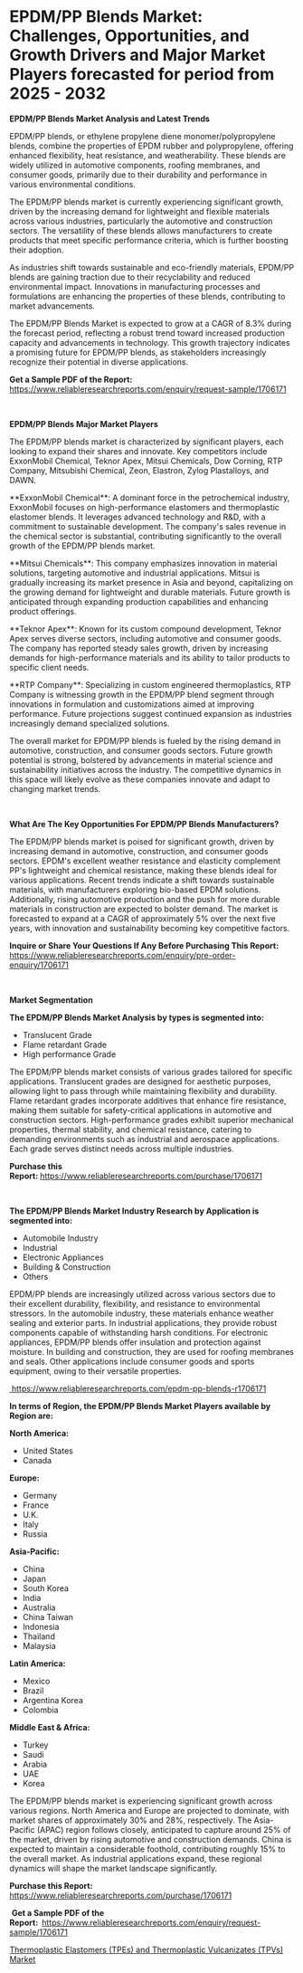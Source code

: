 <p><h1>EPDM/PP Blends Market: Challenges, Opportunities, and Growth Drivers and Major Market Players forecasted for period from 2025 - 2032</h1></p><p><strong>EPDM/PP Blends Market Analysis and Latest Trends</strong></p>
<p><p>EPDM/PP blends, or ethylene propylene diene monomer/polypropylene blends, combine the properties of EPDM rubber and polypropylene, offering enhanced flexibility, heat resistance, and weatherability. These blends are widely utilized in automotive components, roofing membranes, and consumer goods, primarily due to their durability and performance in various environmental conditions.</p><p>The EPDM/PP blends market is currently experiencing significant growth, driven by the increasing demand for lightweight and flexible materials across various industries, particularly the automotive and construction sectors. The versatility of these blends allows manufacturers to create products that meet specific performance criteria, which is further boosting their adoption.</p><p>As industries shift towards sustainable and eco-friendly materials, EPDM/PP blends are gaining traction due to their recyclability and reduced environmental impact. Innovations in manufacturing processes and formulations are enhancing the properties of these blends, contributing to market advancements.</p><p>The EPDM/PP Blends Market is expected to grow at a CAGR of 8.3% during the forecast period, reflecting a robust trend toward increased production capacity and advancements in technology. This growth trajectory indicates a promising future for EPDM/PP blends, as stakeholders increasingly recognize their potential in diverse applications.</p></p>
<p><strong>Get a Sample PDF of the Report:&nbsp;</strong> <a href="https://www.reliableresearchreports.com/enquiry/request-sample/1706171?utm_campaign=48&utm_medium=2&utm_source=Github&utm_content=ia&utm_term=10012025&utm_id=epdmpp-blends">https://www.reliableresearchreports.com/enquiry/request-sample/1706171</a></p>
<p>&nbsp;</p>
<p><strong>EPDM/PP Blends Major Market Players</strong></p>
<p><p>The EPDM/PP blends market is characterized by significant players, each looking to expand their shares and innovate. Key competitors include ExxonMobil Chemical, Teknor Apex, Mitsui Chemicals, Dow Corning, RTP Company, Mitsubishi Chemical, Zeon, Elastron, Zylog Plastalloys, and DAWN.</p><p>**ExxonMobil Chemical**: A dominant force in the petrochemical industry, ExxonMobil focuses on high-performance elastomers and thermoplastic elastomer blends. It leverages advanced technology and R&D, with a commitment to sustainable development. The company's sales revenue in the chemical sector is substantial, contributing significantly to the overall growth of the EPDM/PP blends market.</p><p>**Mitsui Chemicals**: This company emphasizes innovation in material solutions, targeting automotive and industrial applications. Mitsui is gradually increasing its market presence in Asia and beyond, capitalizing on the growing demand for lightweight and durable materials. Future growth is anticipated through expanding production capabilities and enhancing product offerings.</p><p>**Teknor Apex**: Known for its custom compound development, Teknor Apex serves diverse sectors, including automotive and consumer goods. The company has reported steady sales growth, driven by increasing demands for high-performance materials and its ability to tailor products to specific client needs. </p><p>**RTP Company**: Specializing in custom engineered thermoplastics, RTP Company is witnessing growth in the EPDM/PP blend segment through innovations in formulation and customizations aimed at improving performance. Future projections suggest continued expansion as industries increasingly demand specialized solutions.</p><p>The overall market for EPDM/PP blends is fueled by the rising demand in automotive, construction, and consumer goods sectors. Future growth potential is strong, bolstered by advancements in material science and sustainability initiatives across the industry. The competitive dynamics in this space will likely evolve as these companies innovate and adapt to changing market trends.</p></p>
<p>&nbsp;</p>
<p><strong>What Are The Key Opportunities For EPDM/PP Blends Manufacturers?</strong></p>
<p><p>The EPDM/PP blends market is poised for significant growth, driven by increasing demand in automotive, construction, and consumer goods sectors. EPDM's excellent weather resistance and elasticity complement PP's lightweight and chemical resistance, making these blends ideal for various applications. Recent trends indicate a shift towards sustainable materials, with manufacturers exploring bio-based EPDM solutions. Additionally, rising automotive production and the push for more durable materials in construction are expected to bolster demand. The market is forecasted to expand at a CAGR of approximately 5% over the next five years, with innovation and sustainability becoming key competitive factors.</p></p>
<p><strong>Inquire or Share Your Questions If Any Before Purchasing This Report:</strong> <a href="https://www.reliableresearchreports.com/enquiry/pre-order-enquiry/1706171?utm_campaign=48&utm_medium=2&utm_source=Github&utm_content=ia&utm_term=10012025&utm_id=epdmpp-blends">https://www.reliableresearchreports.com/enquiry/pre-order-enquiry/1706171</a></p>
<p>&nbsp;</p>
<p><strong>Market Segmentation</strong></p>
<p><strong>The EPDM/PP Blends Market Analysis by types is segmented into:</strong></p>
<p><ul><li>Translucent Grade</li><li>Flame retardant Grade</li><li>High performance Grade</li></ul></p>
<p><p>The EPDM/PP blends market consists of various grades tailored for specific applications. Translucent grades are designed for aesthetic purposes, allowing light to pass through while maintaining flexibility and durability. Flame retardant grades incorporate additives that enhance fire resistance, making them suitable for safety-critical applications in automotive and construction sectors. High-performance grades exhibit superior mechanical properties, thermal stability, and chemical resistance, catering to demanding environments such as industrial and aerospace applications. Each grade serves distinct needs across multiple industries.</p></p>
<p><strong>Purchase this Report:&nbsp;</strong><a href="https://www.reliableresearchreports.com/purchase/1706171?utm_campaign=48&utm_medium=2&utm_source=Github&utm_content=ia&utm_term=10012025&utm_id=epdmpp-blends">https://www.reliableresearchreports.com/purchase/1706171</a></p>
<p>&nbsp;</p>
<p><strong>The EPDM/PP Blends Market Industry Research by Application is segmented into:</strong></p>
<p><ul><li>Automobile Industry</li><li>Industrial</li><li>Electronic Appliances</li><li>Building & Construction</li><li>Others</li></ul></p>
<p><p>EPDM/PP blends are increasingly utilized across various sectors due to their excellent durability, flexibility, and resistance to environmental stressors. In the automobile industry, these materials enhance weather sealing and exterior parts. In industrial applications, they provide robust components capable of withstanding harsh conditions. For electronic appliances, EPDM/PP blends offer insulation and protection against moisture. In building and construction, they are used for roofing membranes and seals. Other applications include consumer goods and sports equipment, owing to their versatile properties.</p></p>
<p><a href="https://www.reliableresearchreports.com/epdm-pp-blends-r1706171?utm_campaign=48&utm_medium=2&utm_source=Github&utm_content=ia&utm_term=10012025&utm_id=epdmpp-blends">&nbsp;https://www.reliableresearchreports.com/epdm-pp-blends-r1706171</a></p>
<p><strong>In terms of Region, the EPDM/PP Blends Market Players available by Region are:</strong></p>
<p>
    <p> <strong> North America: </strong>
        <ul>
            <li>United States</li>
            <li>Canada</li>
        </ul>
        </p> 
    <p> <strong> Europe: </strong>
        <ul>
            <li>Germany</li>
            <li>France</li>
            <li>U.K.</li>
            <li>Italy</li>
            <li>Russia</li>
        </ul>
        </p> 
    <p> <strong> Asia-Pacific: </strong>
        <ul>
            <li>China</li>
            <li>Japan</li>
            <li>South Korea</li>
            <li>India</li>
            <li>Australia</li>
            <li>China Taiwan</li>
            <li>Indonesia</li>
            <li>Thailand</li>
            <li>Malaysia</li>
        </ul>
        </p> 
    <p> <strong> Latin America: </strong>
        <ul>
            <li>Mexico</li>
            <li>Brazil</li>
            <li>Argentina Korea</li>
            <li>Colombia</li>
        </ul>
        </p> 
    <p> <strong> Middle East & Africa: </strong>
        <ul>
            <li>Turkey</li>
            <li>Saudi</li>
            <li>Arabia</li>
            <li>UAE</li>
            <li>Korea</li>
        </ul>
    </p>
    </p>
<p><p>The EPDM/PP blends market is experiencing significant growth across various regions. North America and Europe are projected to dominate, with market shares of approximately 30% and 28%, respectively. The Asia-Pacific (APAC) region follows closely, anticipated to capture around 25% of the market, driven by rising automotive and construction demands. China is expected to maintain a considerable foothold, contributing roughly 15% to the overall market. As industrial applications expand, these regional dynamics will shape the market landscape significantly.</p></p>
<p><strong>Purchase this Report: </strong><a href="https://www.reliableresearchreports.com/purchase/1706171?utm_campaign=48&utm_medium=2&utm_source=Github&utm_content=ia&utm_term=10012025&utm_id=epdmpp-blends">https://www.reliableresearchreports.com/purchase/1706171</a></p>
<p>&nbsp;<strong>Get a Sample PDF of the Report:&nbsp;&nbsp;</strong><a href="https://www.reliableresearchreports.com/enquiry/request-sample/1706171?utm_campaign=48&utm_medium=2&utm_source=Github&utm_content=ia&utm_term=10012025&utm_id=epdmpp-blends">https://www.reliableresearchreports.com/enquiry/request-sample/1706171</a></p>
<p><strong></strong></p>
<p><p><a href="https://github.com/mathastilley812967/Market-Research-Report-List-1/blob/main/thermoplastic-elastomers-tpes-and-thermoplastic-vulcanizates-tpvs-market.md?utm_campaign=48&utm_medium=2&utm_source=Github&utm_content=ia&utm_term=10012025&utm_id=epdmpp-blends">Thermoplastic Elastomers (TPEs) and Thermoplastic Vulcanizates (TPVs) Market</a></p></p>